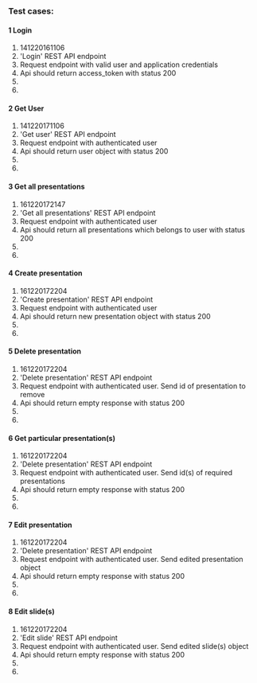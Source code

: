 ### Test cases:

#### 1 Login
1. 141220161106
2. 'Login' REST API endpoint
3. Request endpoint with valid user and application credentials
4. Api should return access_token with status 200
5. 
6. 

#### 2 Get User
1. 141220171106
2. 'Get user' REST API endpoint
3. Request endpoint with authenticated user
4. Api should return user object with status 200
5. 
6. 

#### 3 Get all presentations
1. 161220172147
2. 'Get all presentations' REST API endpoint
3. Request endpoint with authenticated user
4. Api should return all presentations which belongs to user with status 200
5. 
6. 

#### 4 Create presentation
1. 161220172204
2. 'Create presentation' REST API endpoint
3. Request endpoint with authenticated user
4. Api should return new presentation object with status 200
5. 
6. 

#### 5 Delete presentation
1. 161220172204
2. 'Delete presentation' REST API endpoint
3. Request endpoint with authenticated user. Send id of presentation to remove
4. Api should return empty response with status 200
5. 
6. 

#### 6 Get particular presentation(s)
1. 161220172204
2. 'Delete presentation' REST API endpoint
3. Request endpoint with authenticated user. Send id(s) of required presentations
4. Api should return empty response with status 200
5. 
6. 

#### 7 Edit presentation
1. 161220172204
2. 'Delete presentation' REST API endpoint
3. Request endpoint with authenticated user. Send edited presentation object
4. Api should return empty response with status 200
5. 
6. 

#### 8 Edit slide(s)
1. 161220172204
2. 'Edit slide' REST API endpoint
3. Request endpoint with authenticated user. Send edited slide(s) object
4. Api should return empty response with status 200
5. 
6. 
